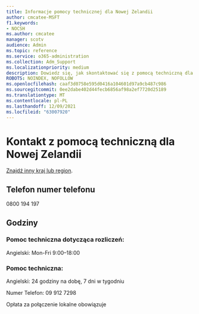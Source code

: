 ```yaml
---
title: Informacje pomocy technicznej dla Nowej Zelandii
author: cmcatee-MSFT
f1.keywords:
- NOCSH
ms.author: cmcatee
manager: scotv
audience: Admin
ms.topic: reference
ms.service: o365-administration
ms.collection: Adm_Support
ms.localizationpriority: medium
description: Dowiedz się, jak skontaktować się z pomocą techniczną dla swojego kraju lub regionu.
ROBOTS: NOINDEX, NOFOLLOW
ms.openlocfilehash: caaf3d0758e595d0416a104601d97a9cb487c986
ms.sourcegitcommit: 0ee2dabe402d44fecb6856af98a2ef7720d25189
ms.translationtype: MT
ms.contentlocale: pl-PL
ms.lasthandoff: 12/09/2021
ms.locfileid: "63007920"
---
```

# <a name="contact-support-for-new-zealand"></a>Kontakt z pomocą techniczną dla Nowej Zelandii

[Znajdź inny kraj lub region](../get-help-support.md).

## <a name="phone-number"></a>Telefon numer telefonu
0800 194 197

## <a name="hours"></a>Godziny
### <a name="billing-support"></a>Pomoc techniczna dotycząca rozliczeń:

Angielski: Mon-Fri 9:00–18:00

### <a name="technical-support"></a>Pomoc techniczna:

Angielski: 24 godziny na dobę, 7 dni w tygodniu

Numer Telefon: 09 912 7298

Opłata za połączenie lokalne obowiązuje
